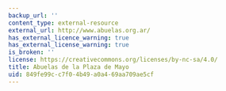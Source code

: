 ```yaml
---
backup_url: ''
content_type: external-resource
external_url: http://www.abuelas.org.ar/
has_external_licence_warning: true
has_external_license_warning: true
is_broken: ''
license: https://creativecommons.org/licenses/by-nc-sa/4.0/
title: Abuelas de la Plaza de Mayo
uid: 849fe99c-c7f0-4b49-a0a4-69aa709ae5cf
---
```

